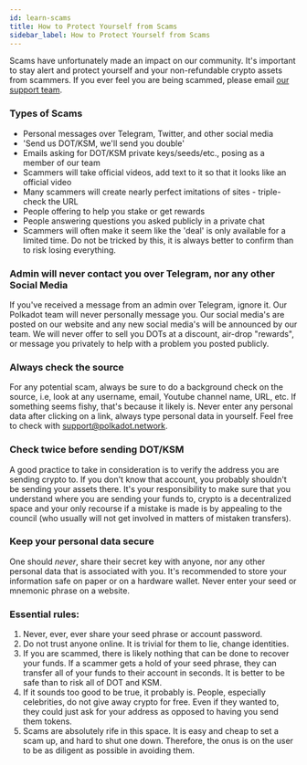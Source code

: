```yaml
---
id: learn-scams
title: How to Protect Yourself from Scams
sidebar_label: How to Protect Yourself from Scams
---
```


Scams have unfortunately made an impact on our community. It's important to stay alert and protect
yourself and your non-refundable crypto assets from scammers. If you ever feel you are being
scammed, please email [our support team](mailto:support@web3.foundation).

### Types of Scams

- Personal messages over Telegram, Twitter, and other social media
- 'Send us DOT/KSM, we'll send you double'
- Emails asking for DOT/KSM private keys/seeds/etc., posing as a member of our team
- Scammers will take official videos, add text to it so that it looks like an official video
- Many scammers will create nearly perfect imitations of sites - triple-check the URL
- People offering to help you stake or get rewards
- People answering questions you asked publicly in a private chat
- Scammers will often make it seem like the 'deal' is only available for a limited time. Do not be
  tricked by this, it is always better to confirm than to risk losing everything.

### Admin will never contact you over Telegram, nor any other Social Media

If you've received a message from an admin over Telegram, ignore it. Our Polkadot team will never
personally message you. Our social media's are posted on our website and any new social media's will
be announced by our team. We will never offer to sell you DOTs at a discount, air-drop "rewards", or
message you privately to help with a problem you posted publicly.

### Always check the source

For any potential scam, always be sure to do a background check on the source, i.e, look at any
username, email, Youtube channel name, URL, etc. If something seems fishy, that's because it likely
is. Never enter any personal data after clicking on a link, always type personal data in yourself.
Feel free to check with [support@polkadot.network](mailto:support@web3.foundation).

### Check twice before sending DOT/KSM

A good practice to take in consideration is to verify the address you are sending crypto to. If you
don't know that account, you probably shouldn't be sending your assets there. It's your
responsibility to make sure that you understand where you are sending your funds to, crypto is a
decentralized space and your only recourse if a mistake is made is by appealing to the council (who
usually will not get involved in matters of mistaken transfers).

### Keep your personal data secure

One should _never_, share their secret key with anyone, nor any other personal data that is
associated with you. It's recommended to store your information safe on paper or on a hardware
wallet. Never enter your seed or mnemonic phrase on a website.

### Essential rules:

1. Never, ever, ever share your seed phrase or account password.
2. Do not trust anyone online. It is trivial for them to lie, change identities.
3. If you are scammed, there is likely nothing that can be done to recover your funds. If a scammer
   gets a hold of your seed phrase, they can transfer all of your funds to their account in seconds.
   It is better to be safe than to risk all of DOT and KSM.
4. If it sounds too good to be true, it probably is. People, especially celebrities, do not give
   away crypto for free. Even if they wanted to, they could just ask for your address as opposed to
   having you send them tokens.
5. Scams are absolutely rife in this space. It is easy and cheap to set a scam up, and hard to shut
   one down. Therefore, the onus is on the user to be as diligent as possible in avoiding them.
